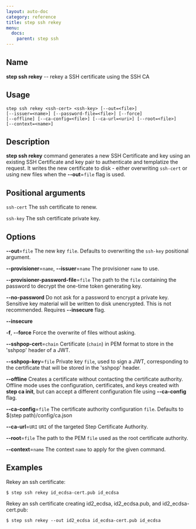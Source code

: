 ```yaml
---
layout: auto-doc
category: reference
title: step ssh rekey
menu:
  docs:
    parent: step ssh
---
```


## Name
**step ssh rekey** -- rekey a SSH certificate using the SSH CA

## Usage

```raw
step ssh rekey <ssh-cert> <ssh-key> [--out=<file>]
[--issuer=<name>] [--password-file=<file>] [--force]
[--offline] [--ca-config=<file>] [--ca-url=<uri>] [--root=<file>]
[--context=<name>]
```

## Description

**step ssh rekey** command generates a new SSH Certificate and key using
an existing SSH Certificate and key pair to authenticate and templatize the
request. It writes the new certificate to disk - either overwriting
`ssh-cert` or using new files when the **--out**=`file` flag is used.

## Positional arguments

`ssh-cert`
The ssh certificate to renew.

`ssh-key`
The ssh certificate private key.

## Options


**--out**=`file`
The new key `file`. Defaults to overwriting the `ssh-key` positional argument.

**--provisioner**=`name`, **--issuer**=`name`
The provisioner `name` to use.

**--provisioner-password-file**=`file`
The path to the `file` containing the password to decrypt the one-time token
      generating key.

**--no-password**
Do not ask for a password to encrypt a private key. Sensitive key material will
be written to disk unencrypted. This is not recommended. Requires **--insecure** flag.

**--insecure**


**-f**, **--force**
Force the overwrite of files without asking.

**--sshpop-cert**=`chain`
Certificate (`chain`) in PEM format to store in the 'sshpop' header of a JWT.

**--sshpop-key**=`file`
Private key `file`, used to sign a JWT, corresponding to the certificate that will
be stored in the 'sshpop' header.

**--offline**
Creates a certificate without contacting the certificate authority. Offline mode
uses the configuration, certificates, and keys created with **step ca init**,
but can accept a different configuration file using **--ca-config** flag.

**--ca-config**=`file`
The certificate authority configuration `file`. Defaults to
$(step path)/config/ca.json

**--ca-url**=`URI`
`URI` of the targeted Step Certificate Authority.

**--root**=`file`
The path to the PEM `file` used as the root certificate authority.

**--context**=`name`
The context `name` to apply for the given command.

## Examples

Rekey an ssh certificate:
```shell
$ step ssh rekey id_ecdsa-cert.pub id_ecdsa
```

Rekey an ssh certificate creating id2_ecdsa, id2_ecdsa.pub, and id2_ecdsa-cert.pub:
```shell
$ step ssh rekey --out id2_ecdsa id_ecdsa-cert.pub id_ecdsa
```

